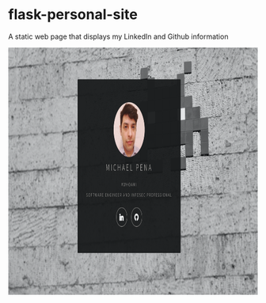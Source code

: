 # flask-personal-site
A static web page that displays my LinkedIn and Github information


<img src="https://raw.githubusercontent.com/michael-pena/flask-personal-site/main/static/images/screenshot.png" width="750" height="500" href="http://flaskpersonalsite-env.eba-muiw5ah6.us-east-2.elasticbeanstalk.com/">

